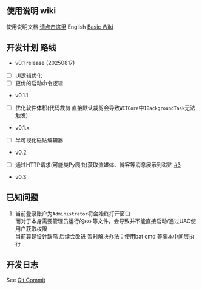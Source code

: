 ## 使用说明 wiki

使用说明文档 [请点击这里](https://repo.fischldesu.com/WindowsCustomTile/wiki)
English [Basic Wiki](https://github.com/fischldesu/WindowsCustomTile/wiki)   

## 开发计划 路线

- v0.1 release (20250817)
- [ ] UI逻辑优化
- [ ] 更优的启动命令逻辑

- v0.1.1
- [ ] 优化软件体积(代码裁剪 直接默认裁剪会导致`WCTCore`中`IBackgroundTask`无法触发)
- v0.1.x

- [ ] 半可视化磁贴编辑器
- v0.2

- [ ] 通过HTTP请求(可能类Py爬虫)获取流媒体、博客等消息展示到磁贴 [#3](https://github.com/fischldesu/WindowsCustomTile/issues/3)

- v0.3

## 已知问题

1. 当前登录账户为`Administrator`将会始终打开窗口  
而对于本身需要管理员运行的`EXE`等文件，会导致并不能直接启动/通过UAC使用户获取权限  
当前算是设计缺陷 后续会改进
暂时解决办法：使用bat cmd 等脚本中间层执行

## 开发日志
See [Git Commit](https://github.com/fischldesu/WindowsCustomTile/commits/master/)
